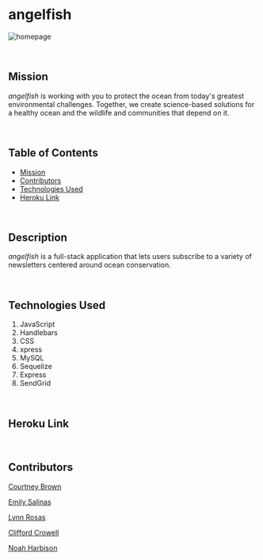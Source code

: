 # angelfish

![homepage](/public/images/homepage.gif)

<br>

## Mission

*angelfish* is working with you to protect the ocean from today's greatest environmental challenges. Together, we create science-based solutions for a healthy ocean and the wildlife and communities that depend on it.

<br>

## Table of Contents
- [Mission](#mission)
- [Contributors](#contributors)
- [Technologies Used](#technologies-used)
- [Heroku Link](#heroku-link)

<br>

## Description
*angelfish* is a full-stack application that lets users subscribe to a variety of newsletters centered around ocean conservation.

<br>

## Technologies Used
1. JavaScript
2. Handlebars
3. CSS
6. xpress
4. MySQL
5. Sequelize
7. Express
8. SendGrid

<br>

## Heroku Link


<br>

## Contributors
[Courtney Brown](https://github.com/courtlb)

[Emily Salinas](https://github.com/Emilyrh1058)

[Lynn Rosas](https://github.com/rltrosas88)

[Clifford Crowell](https://github.com/cliffybar)

[Noah Harbison](https://github.com/nizzyno)